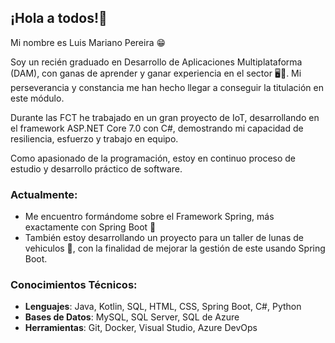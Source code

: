 ## ¡Hola a todos!👋 

Mi nombre es Luis Mariano Pereira 😁

Soy un recién graduado en Desarrollo de Aplicaciones Multiplataforma (DAM), con ganas de aprender y ganar experiencia en el sector 🖥️💪. Mi perseverancia y constancia me han hecho llegar a conseguir la titulación en este módulo.

Durante las FCT he trabajado en un gran proyecto de IoT, desarrollando en el framework ASP.NET Core 7.0 con C#, demostrando mi capacidad de resiliencia, esfuerzo y trabajo en equipo.

Como apasionado de la programación, estoy en continuo proceso de estudio y desarrollo práctico de software.

### Actualmente:

- Me encuentro formándome sobre el Framework Spring, más exactamente con Spring Boot 🌱
- También estoy desarrollando un proyecto para un taller de lunas de vehiculos 🚗, con la finalidad de mejorar la gestión de este usando Spring Boot.

### Conocimientos Técnicos:

- **Lenguajes**: Java, Kotlin, SQL, HTML, CSS, Spring Boot, C#, Python
- **Bases de Datos**: MySQL, SQL Server, SQL de Azure
- **Herramientas**: Git, Docker, Visual Studio, Azure DevOps
